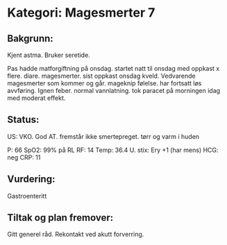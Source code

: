 # Kategori: Magesmerter 7
## Bakgrunn:
Kjent astma. Bruker seretide.

Pas hadde matforgiftning på onsdag. startet natt til onsdag med oppkast x flere. diare. magesmerter. sist oppkast onsdag kveld. Vedvarende magesmerter som kommer og går. mageknip følelse. har fortsatt løs avvføring. Ignen feber. normal vannlatning. tok paracet på morningen idag med moderat effekt.

## Status:
US: VKO. God AT. fremstår ikke smertepreget. tørr og varm i huden

P: 66 SpO2: 99% på RL RF: 14 Temp: 36.4 U. stix: Ery +1 (har mens) HCG: neg CRP: 11

## Vurdering:
Gastroenteritt

## Tiltak og plan fremover:
Gitt generel råd. Rekontakt ved akutt forverring.

